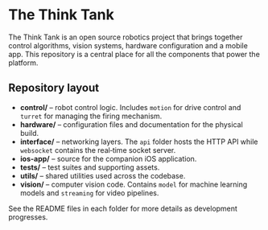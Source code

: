 # The Think Tank

The Think Tank is an open source robotics project that brings together control algorithms, vision systems, hardware configuration and a mobile app. This repository is a central place for all the components that power the platform.

## Repository layout

- **control/** – robot control logic. Includes `motion` for drive control and `turret` for managing the firing mechanism.
- **hardware/** – configuration files and documentation for the physical build.
- **interface/** – networking layers. The `api` folder hosts the HTTP API while `websocket` contains the real‑time socket server.
- **ios-app/** – source for the companion iOS application.
- **tests/** – test suites and supporting assets.
- **utils/** – shared utilities used across the codebase.
- **vision/** – computer vision code. Contains `model` for machine learning models and `streaming` for video pipelines.

See the README files in each folder for more details as development progresses.
